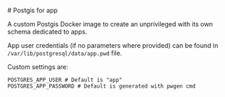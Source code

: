 # Postgis for app

A custom Postgis Docker image to create an unprivileged with its own schema dedicated to apps.

App user credentials (if no parameters where provided) can be found in `/var/lib/postgresql/data/app.pwd` file.

Custom settings are:

```
POSTGRES_APP_USER # Default is "app"
POSTGRES_APP_PASSWORD # Default is generated with pwgen cmd
```
